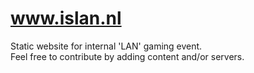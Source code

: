# www.islan.nl
Static website for internal 'LAN' gaming event.  
Feel free to contribute by adding content and/or servers.  
